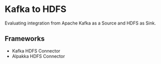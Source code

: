 # Kafka to HDFS

Evaluating integration from Apache Kafka as a Source and HDFS as Sink.

## Frameworks

* Kafka HDFS Connector
* Alpakka HDFS Connector
